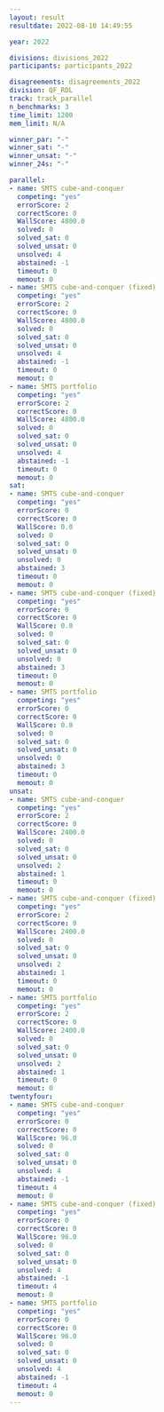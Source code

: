 ```yaml
---
layout: result
resultdate: 2022-08-10 14:49:55

year: 2022

divisions: divisions_2022
participants: participants_2022

disagreements: disagreements_2022
division: QF_RDL
track: track_parallel
n_benchmarks: 3
time_limit: 1200
mem_limit: N/A

winner_par: "-"
winner_sat: "-"
winner_unsat: "-"
winner_24s: "-"

parallel:
- name: SMTS cube-and-conquer
  competing: "yes"
  errorScore: 2
  correctScore: 0
  WallScore: 4800.0
  solved: 0
  solved_sat: 0
  solved_unsat: 0
  unsolved: 4
  abstained: -1
  timeout: 0
  memout: 0
- name: SMTS cube-and-conquer (fixed)
  competing: "yes"
  errorScore: 2
  correctScore: 0
  WallScore: 4800.0
  solved: 0
  solved_sat: 0
  solved_unsat: 0
  unsolved: 4
  abstained: -1
  timeout: 0
  memout: 0
- name: SMTS portfolio
  competing: "yes"
  errorScore: 2
  correctScore: 0
  WallScore: 4800.0
  solved: 0
  solved_sat: 0
  solved_unsat: 0
  unsolved: 4
  abstained: -1
  timeout: 0
  memout: 0
sat:
- name: SMTS cube-and-conquer
  competing: "yes"
  errorScore: 0
  correctScore: 0
  WallScore: 0.0
  solved: 0
  solved_sat: 0
  solved_unsat: 0
  unsolved: 0
  abstained: 3
  timeout: 0
  memout: 0
- name: SMTS cube-and-conquer (fixed)
  competing: "yes"
  errorScore: 0
  correctScore: 0
  WallScore: 0.0
  solved: 0
  solved_sat: 0
  solved_unsat: 0
  unsolved: 0
  abstained: 3
  timeout: 0
  memout: 0
- name: SMTS portfolio
  competing: "yes"
  errorScore: 0
  correctScore: 0
  WallScore: 0.0
  solved: 0
  solved_sat: 0
  solved_unsat: 0
  unsolved: 0
  abstained: 3
  timeout: 0
  memout: 0
unsat:
- name: SMTS cube-and-conquer
  competing: "yes"
  errorScore: 2
  correctScore: 0
  WallScore: 2400.0
  solved: 0
  solved_sat: 0
  solved_unsat: 0
  unsolved: 2
  abstained: 1
  timeout: 0
  memout: 0
- name: SMTS cube-and-conquer (fixed)
  competing: "yes"
  errorScore: 2
  correctScore: 0
  WallScore: 2400.0
  solved: 0
  solved_sat: 0
  solved_unsat: 0
  unsolved: 2
  abstained: 1
  timeout: 0
  memout: 0
- name: SMTS portfolio
  competing: "yes"
  errorScore: 2
  correctScore: 0
  WallScore: 2400.0
  solved: 0
  solved_sat: 0
  solved_unsat: 0
  unsolved: 2
  abstained: 1
  timeout: 0
  memout: 0
twentyfour:
- name: SMTS cube-and-conquer
  competing: "yes"
  errorScore: 0
  correctScore: 0
  WallScore: 96.0
  solved: 0
  solved_sat: 0
  solved_unsat: 0
  unsolved: 4
  abstained: -1
  timeout: 4
  memout: 0
- name: SMTS cube-and-conquer (fixed)
  competing: "yes"
  errorScore: 0
  correctScore: 0
  WallScore: 96.0
  solved: 0
  solved_sat: 0
  solved_unsat: 0
  unsolved: 4
  abstained: -1
  timeout: 4
  memout: 0
- name: SMTS portfolio
  competing: "yes"
  errorScore: 0
  correctScore: 0
  WallScore: 96.0
  solved: 0
  solved_sat: 0
  solved_unsat: 0
  unsolved: 4
  abstained: -1
  timeout: 4
  memout: 0
---
```

